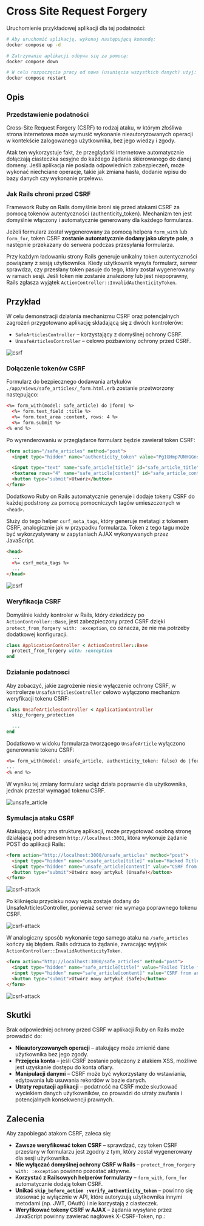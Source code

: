 # Cross Site Request Forgery

Uruchomienie przykładowej aplikacji dla tej podatności:

```bash
# Aby uruchomić aplikację, wykonaj następującą komendę:
docker compose up -d

# Zatrzymanie aplikacji odbywa się za pomocą:
docker compose down

# W celu rozpoczęcia pracy od nowa (usunięcia wszystkich danych) użyj:
docker compose restart
```

## Opis

### Przedstawienie podatności

Cross-Site Request Forgery (CSRF) to rodzaj ataku, w którym złośliwa strona internetowa może wymusić wykonanie nieautoryzowanych operacji w kontekście zalogowanego użytkownika, bez jego wiedzy i zgody.

Atak ten wykorzystuje fakt, że przeglądarki internetowe automatycznie dołączają ciasteczka sesyjne do każdego żądania skierowanego do danej domeny. Jeśli aplikacja nie posiada odpowiednich zabezpieczeń, może wykonać niechciane operacje, takie jak zmiana hasła, dodanie wpisu do bazy danych czy wykonanie przelewu.

### Jak Rails chroni przed CSRF

Framework Ruby on Rails domyślnie broni się przed atakami CSRF za pomocą tokenów autentyczności (authenticity_token). Mechanizm ten jest domyślnie włączony i automatycznie generowany dla każdego formularza.

Jeżeli formularz został wygenerowany za pomocą helpera `form_with` lub `form_for`, token CSRF **zostanie automatycznie dodany jako ukryte pole**, a następnie przekazany do serwera podczas przesyłania formularza.

Przy każdym ładowaniu strony Rails generuje unikalny token autentyczności powiązany z sesją użytkownika. Kiedy użytkownik wysyła formularz, serwer sprawdza, czy przesłany token pasuje do tego, który został wygenerowany w ramach sesji. Jeśli token nie zostanie znaleziony lub jest niepoprawny, Rails zgłasza wyjątek `ActionController::InvalidAuthenticityToken`.

## Przykład

W celu demonstracji działania mechanizmu CSRF oraz potencjalnych zagrożeń przygotowano aplikację składającą się z dwóch kontrolerów:
- `SafeArticlesController` – korzystający z domyślnej ochrony CSRF.
- `UnsafeArticlesController` – celowo pozbawiony ochrony przed CSRF.

![csrf](./screenshots/csrf-safe-articles.png)

### Dołączenie tokenów CSRF

Formularz do bezpiecznego dodawania artykułów `./app/views/safe_articles/_form.html.erb` zostanie przetworzony następująco:
```html
<%= form_with(model: safe_article) do |form| %>
  <%= form.text_field :title %>
  <%= form.text_area :content, rows: 4 %>
  <%= form.submit %>
<% end %>
```

Po wyrenderowaniu w przeglądarce formularz będzie zawierał token CSRF:

```html
<form action="/safe_articles" method="post">
  <input type="hidden" name="authenticity_token" value="Pg1GHmp7UNYGGns...">

  <input type="text" name="safe_article[title]" id="safe_article_title">
  <textarea rows="4" name="safe_article[content]" id="safe_article_content"></textarea>
  <button type="submit">Utwórz</button>
</form>
```

Dodatkowo Ruby on Rails automatycznie generuje i dodaje tokeny CSRF do każdej podstrony za pomocą pomocniczych tagów umieszczonych w `<head>`.

Służy do tego helper `csrf_meta_tags`, który generuje metatagi z tokenem CSRF, analogicznie jak w przypadku formularza. Token z tego tagu może być wykorzystywany w zapytaniach AJAX wykonywanych przez JavaScript.

```html
<head>
  ...
  <%= csrf_meta_tags %>
  ...
</head>
```

![csrf](./screenshots/csrf-head-token.png)

### Weryfikacja CSRF

Domyślnie każdy kontroler w Rails, który dziedziczy po `ActionController::Base`, jest zabezpieczony przed CSRF dzięki `protect_from_forgery with: :exception`, co oznacza, że nie ma potrzeby dodatkowej konfiguracji.

```ruby
class ApplicationController < ActionController::Base
  protect_from_forgery with: :exception
end
```

### Działanie podatnosci

Aby zobaczyć, jakie zagrożenie niesie wyłączenie ochrony CSRF, w kontrolerze `UnsafeArticlesController` celowo wyłączono mechanizm weryfikacji tokenu CSRF:

```ruby
class UnsafeArticlesController < ApplicationController
  skip_forgery_protection

  ...
end
```

Dodatkowo w widoku formularza tworzącego `UnsafeArticle` wyłączono generowanie tokenu CSRF:

```html
<%= form_with(model: unsafe_article, authenticity_token: false) do |form| %>
...
<% end %>
```

W wyniku tej zmiany formularz wciąż działa poprawnie dla użytkownika, jednak przestał wymagać tokenu CSRF.

![unsafe_article](./screenshots/csrf-new-unsafe-article.png)

### Symulacja ataku CSRF

Atakujący, który zna strukturę aplikacji, może przygotować osobną stronę działającą pod adresem `http://localhost:3001`, która wykonuje żądanie POST do aplikacji Rails:

```html
<form action="http://localhost:3000/unsafe_articles" method="post">
  <input type="hidden" name="unsafe_article[title]" value="Hacked Title from attacker site" />
  <input type="hidden" name="unsafe_article[content]" value="CSRF from another domain" />
  <button type="submit">Utwórz nowy artykuł (Unsafe)</button>
</form>
```

![csrf-attack](./screenshots/csrf-attacker.png)

Po kliknięciu przycisku nowy wpis zostaje dodany do UnsafeArticlesController, ponieważ serwer nie wymaga poprawnego tokenu CSRF.

![csrf-attack](./screenshots/csrf-new-hacked.png)

W analogiczny sposób wykonanie tego samego ataku na `/safe_articles` kończy się błędem. Rails odrzuca to żądanie, zwracając wyjątek `ActionController::InvalidAuthenticityToken`.

```html
<form action="http://localhost:3000/safe_articles" method="post">
  <input type="hidden" name="safe_article[title]" value="Failed Title from attacker site" />
  <input type="hidden" name="safe_article[content]" value="CSRF from another domain" />
  <button type="submit">Utwórz nowy artykuł (Safe)</button>
</form>
```

![csrf-attack](./screenshots/csrf-exception.png)

## Skutki

Brak odpowiedniej ochrony przed CSRF w aplikacji Ruby on Rails może prowadzić do:
- **Nieautoryzowanych operacji** – atakujący może zmienić dane użytkownika bez jego zgody.
- **Przejęcia konta** – jeśli CSRF zostanie połączony z atakiem XSS, możliwe jest uzyskanie dostępu do konta ofiary.
- **Manipulacji danymi** – CSRF może być wykorzystany do wstawiania, edytowania lub usuwania rekordów w bazie danych.
- **Utraty reputacji aplikacji** – podatność na CSRF może skutkować wyciekiem danych użytkowników, co prowadzi do utraty zaufania i potencjalnych konsekwencji prawnych.

## Zalecenia

Aby zapobiegać atakom CSRF, zaleca się:
- **Zawsze weryfikować token CSRF** – sprawdzać, czy token CSRF przesłany w formularzu jest zgodny z tym, który został wygenerowany dla sesji użytkownika.
- **Nie wyłączać domyślnej ochrony CSRF w Rails** – `protect_from_forgery with: :exception` powinno pozostać aktywne.
- **Korzystać z Railsowych helperów formularzy** – `form_with`, `form_for` automatycznie dodają token CSRF.
- **Unikać `skip_before_action :verify_authenticity_token`** – powinno się stosować je wyłącznie w API, które autoryzują użytkownika innymi metodami (np. JWT, OAuth) i nie korzystają z ciasteczek.
- **Weryfikować tokeny CSRF w AJAX** – żądania wysyłane przez JavaScript powinny zawierać nagłówek X-CSRF-Token, np.:
